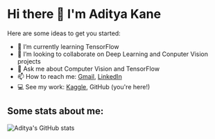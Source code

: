 # Hi there 👋 I'm Aditya Kane

<!--
**AdityaKane2001/AdityaKane2001** is a ✨ _special_ ✨ repository because its `README.md` (this file) appears on your GitHub profile.-->

Here are some ideas to get you started:

- 🌱 I’m currently learning TensorFlow
- 👯 I’m looking to collaborate on Deep Learning and Conputer Vision projects
- 💬 Ask me about Computer Vision and TensorFlow
- 📫 How to reach me: [Gmail](https://mail.google.com/mail/u/0/?fs=1&tf=cm&source=mailto&to=adityakane1@gmail.com), [LinkedIn](https://www.linkedin.com/in/aditya-kane/) 
- :computer: See my work: [Kaggle](https://www.kaggle.com/adityakane), GitHub (you're here!)

## Some stats about me:

![Aditya's GitHub stats](https://github-readme-stats.vercel.app/api?username=AdityaKane2001&show_icons=true&theme=radical&title_color=ed8e24&icon_color=33ccff
)
